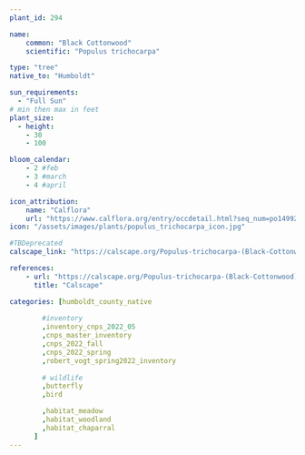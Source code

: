 ```yaml
---
plant_id: 294

name: 
    common: "Black Cottonwood" 
    scientific: "Populus trichocarpa"

type: "tree"
native_to: "Humboldt"

sun_requirements:
  - "Full Sun"
# min then max in feet
plant_size:
  - height: 
    - 30
    - 100

bloom_calendar: 
    - 2 #feb
    - 3 #march
    - 4 #april

icon_attribution: 
    name: "Calflora"
    url: "https://www.calflora.org/entry/occdetail.html?seq_num=po149924"
icon: "/assets/images/plants/populus_trichocarpa_icon.jpg"

#TBDeprecated
calscape_link: "https://calscape.org/Populus-trichocarpa-(Black-Cottonwood)"

references:
    - url: "https://calscape.org/Populus-trichocarpa-(Black-Cottonwood)"
      title: "Calscape"

categories: [humboldt_county_native
        
        #inventory 
        ,inventory_cnps_2022_05
        ,cnps_master_inventory
        ,cnps_2022_fall
        ,cnps_2022_spring
        ,robert_vogt_spring2022_inventory
        
        # wildlife
        ,butterfly
        ,bird

        ,habitat_meadow
        ,habitat_woodland
        ,habitat_chaparral
      ]
---
```

